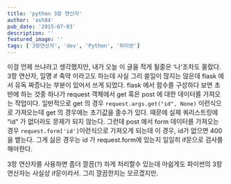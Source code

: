 ```yaml
---
title: 'python 3항 연산자'
author: 'ash84'
pub_date: '2015-07-03'
description: ''
featured_image: ''
tags: ['3항연산자', 'dev', 'Python', '파이썬']
---
```



<span style="font-size: 11pt;">이걸 언제 쓰냐라고 생각했지만, 내가 오늘 이 글을 적게 될줄은 ‘나’조차도 몰랐다. 3항 연산자, 일명 if 축약 이라고도 하는데 사실 그리 쓸일이 많지는 않은데 flask 에서 유독 짜증나는 부분이 있어서 쓰게 되었다. flask 에서 함수를 구성하다 보면 초반에 하는 것중 하나가 request 객체에서 get 혹은 post 에 대한 데이터를 가져오는 작업이다. 일반적으로 get 의 경우 `request.args.get("id", None)` 이런식으로 가져오는데 get 의 경우에는 초기값을 줄수가 있다. 때</span><span style="font-size: 11pt;">문에 실제 쿼리스트링에 “id” 가 없더라도 문제가 되지 않는다. 그런데 post 에서 form 데이터를 가져오는 경우 `request.form['id']`이런식으로 가져오게 되는데 이 경우, id가 없으면 400을 뱉는다. 그게 싫은 경우는 id 가 request.form에 있는지 일일히 if문으로 검사를 해야한다. </span>

<span style="font-size: 11pt;">3항 연산자를 사용하면 좀더 깔끔(?) 하게 처리할수 있는데 아쉽게도 파이썬의 3항 연산자는 사실상 if문이라서. 그리 깔끔한지는 모르겠지만. </span>

<script src="https://gist.github.com/AhnSeongHyun/3730228f2ee7c29b9e45.js"></script>



